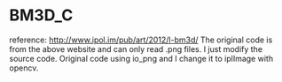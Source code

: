 # BM3D_C
reference: http://www.ipol.im/pub/art/2012/l-bm3d/
The original code is from the above website and can only read .png files.
I just modify the source code. Original code using io_png and I change it to iplImage with opencv.
